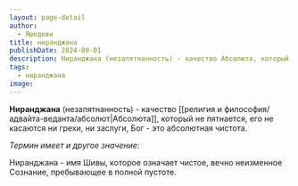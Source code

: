 ```yaml
---
layout: page-detail
author:
  - Яшодеви
title: ниранджана
publishDate: 2024-09-01
description: Ниранджана (незапятнанность) - качество Абсолюта, который не пятнается, его не касаются ни грехи, ни заслуги, Бог - это абсолютная чистота.
tags:
  - ниранджана
image:
---
```

**Ниранджана** (незапятнанность) - качество [[религия и философия/адвайта-веданта/абсолют|Абсолюта]], который не пятнается, его не касаются ни грехи, ни заслуги, Бог - это абсолютная чистота.

*Термин имеет и другое значение:*

Ниранджана - имя Шивы, которое означает чистое, вечно неизменное Сознание, пребывающее в полной пустоте.

